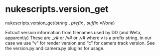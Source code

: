 # nukescripts.version_get
nukescripts.version_get(_string_ , _prefix_ , _suffix =None_)

Extract version information from filenames used by DD (and Weta, apparently) These are _v# or /v# or .v# where v is a prefix string, in our case we use “v” for render version and “c” for camera track version. See the version.py and camera.py plugins for usage.